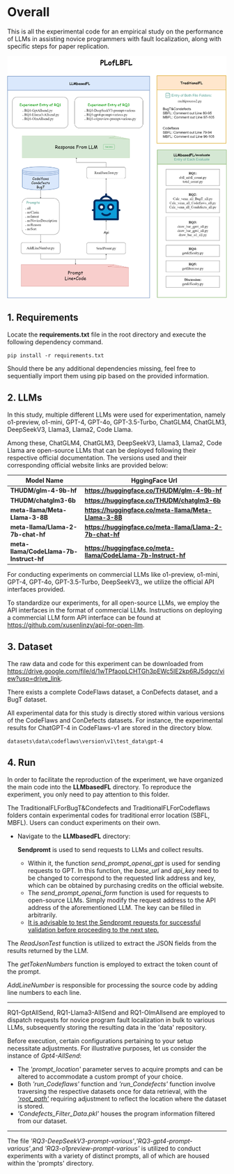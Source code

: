 # Overall
This is all the experimental code for an empirical study on the performance of LLMs in assisting novice programmers with fault localization, along with specific steps for paper replication.

![Overall of this repository](./overall.png "overall")

## 1. Requirements

Locate the **requirements.txt** file in the root directory and execute the following dependency command.

```
pip install -r requirements.txt
```

Should there be any additional dependencies missing, feel free to sequentially import them using pip based on the provided information.



## 2. LLMs

In this study, multiple different LLMs were used for experimentation, namely  o1-preview, o1-mini, GPT-4, GPT-4o, GPT-3.5-Turbo, ChatGLM4, ChatGLM3, DeepSeekV3, Llama3, Llama2, Code Llama.

Among these, ChatGLM4, ChatGLM3, DeepSeekV3, Llama3, Llama2, Code Llama are open-source LLMs that can be deployed following their respective official documentation. The versions used and their corresponding official website links are provided below:

| Model Name                              | HggingFace Url                                               |
| --------------------------------------- | ------------------------------------------------------------ |
| **THUDM/glm-4-9b-hf**                   | **https://huggingface.co/THUDM/glm-4-9b-hf**                 |
| **THUDM/chatglm3-6b**                   | **https://huggingface.co/THUDM/chatglm3-6b**                 |
| **meta-llama/Meta-Llama-3-8B**          | **https://huggingface.co/meta-llama/Meta-Llama-3-8B**        |
| **meta-llama/Llama-2-7b-chat-hf**       | **https://huggingface.co/meta-llama/Llama-2-7b-chat-hf**     |
| **meta-llama/CodeLlama-7b-Instruct-hf** | **https://huggingface.co/meta-llama/CodeLlama-7b-Instruct-hf** |





For conducting experiments on commercial LLMs like o1-preview, o1-mini, GPT-4, GPT-4o, GPT-3.5-Turbo, DeepSeekV3,, we utilize the official API interfaces provided.

To standardize our experiments, for all open-source LLMs, we employ the API interfaces in the format of commercial LLMs. Instructions on deploying a commercial LLM form API interface can be found at https://github.com/xusenlinzy/api-for-open-llm.



## 3. Dataset



The raw data and code for this experiment can be downloaded from https://drive.google.com/file/d/1wTPfaopLCHTGh3pEWc5IE2kp6RJ5dgcr/view?usp=drive_link.


There exists a complete CodeFlaws dataset, a ConDefects dataset, and a BugT dataset.

All experimental data for this study is directly stored within various versions of the CodeFlaws and ConDefects datasets. For instance, the experimental results for ChatGPT-4 in CodeFlaws-v1 are stored in the directory blow.

```
datasets\data\codeflaws\version\v1\test_data\gpt-4 
```



## 4. Run

In order to facilitate the reproduction of the experiment, we have organized the main code into the **LLMbasedFL** directory. To reproduce the experiment, you only need to pay attention to this folder.

The TraditionalFLForBugT&Condefects and TraditionalFLForCodeflaws folders contain experimental codes for traditional error location (SBFL, MBFL). Users can conduct experiments on their own.




- Navigate to the **LLMbasedFL** directory:

  **Sendpromt** is used to send requests to LLMs and collect results.

  - Within it, the function *send_prompt_openai_gpt* is used for sending requests to GPT. In this function, the *base_url* and *api_key* need to be changed to correspond to the requested link address and key, which can be obtained by purchasing credits on the official website.
  - The *send_prompt_openai_form* function is used for requests to open-source LLMs. Simply modify the request address to the API address of the aforementioned LLM. The key can be filled in arbitrarily.
  - <u>It is advisable to test the Sendpromt requests for successful validation before proceeding to the next step.</u>

The *ReadJsonTest* function is utilized to extract the JSON fields from the results returned by the LLM.

The *getTokenNumbers* function is employed to extract the token count of the prompt.

*AddLineNumber* is responsible for processing the source code by adding line numbers to each line.

------

RQ1-GptAllSend, RQ1-Llama3-AllSend and RQ1-OlmAllsend are employed to dispatch requests for novice program fault localization in bulk to various LLMs, subsequently storing the resulting data in the 'data' repository.

Before execution, certain configurations pertaining to your setup necessitate adjustments. For illustrative purposes, let us consider the instance of *Gpt4-AllSend*:

- The *'prompt_location'* parameter serves to acquire prompts and can be altered to accommodate a custom prompt of your choice.
- Both *'run_Codeflaws'* function and *'run_Condefects'*  function involve traversing the respective datasets once for data retrieval, with the *<u>'root_path'</u>* requiring adjustment to reflect the location where the dataset is stored.
- *'Condefects_Filter_Data.pkl'* houses the program information filtered from our dataset.

------

The file *'RQ3-DeepSeekV3-prompt-various'*,*'RQ3-gpt4-prompt-various'*,and *'RQ3-o1preview-prompt-various'* is utilized to conduct experiments with a variety of distinct prompts, all of which are housed within the 'prompts' directory.


